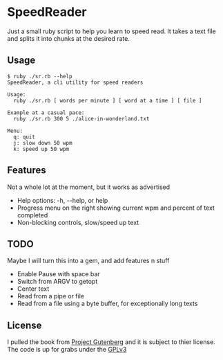 # SpeedReader
Just a small ruby script to help you learn to speed read. It takes a text file and splits it into chunks at the desired rate.

## Usage
```
$ ruby ./sr.rb --help
SpeedReader, a cli utility for speed readers

Usage:
  ruby ./sr.rb [ words per minute ] [ word at a time ] [ file ]

Example at a casual pace:
  ruby ./sr.rb 300 5 ./alice-in-wonderland.txt

Menu:
  q: quit
  j: slow down 50 wpm
  k: speed up 50 wpm
```

## Features
Not a whole lot at the moment, but it works as advertised

* Help options: -h, --help, or help
* Progress menu on the right showing current wpm and percent of text completed
* Non-blocking controls, slow/speed up text

## TODO
Maybe I will turn this into a gem, and add features n stuff

* Enable Pause with space bar
* Switch from ARGV to getopt
* Center text
* Read from a pipe or file
* Read from a file using a byte buffer, for exceptionally long texts

## License

I pulled the book from [Project Gutenberg](https://www.gutenberg.org) and it is subject to thier license. The code is up for grabs under the [GPLv3](http://www.gnu.org/licenses/gpl.txt)
